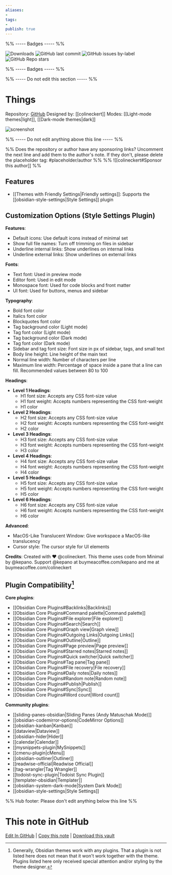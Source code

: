 ```yaml
---
aliases:
- 
tags: 
- 
publish: true
---
```


%% ----- Badges ----- %%

![Downloads](https://img.shields.io/badge/downloads-53182-573E7A?style=for-the-badge&logo=)
![GitHub last commit](https://img.shields.io/github/last-commit/colineckert/obsidian-things?color=573E7A&label=last%20update&logo=github&style=for-the-badge)
![GitHub issues by-label](https://img.shields.io/github/issues/colineckert/obsidian-things/help%20wanted?color=573E7A&logo=github&style=for-the-badge) 
![GitHub Repo stars](https://img.shields.io/github/stars/colineckert/obsidian-things?color=573E7A&logo=github&style=for-the-badge)

%% ----- Badges ----- %%

%% ----- Do not edit this section ----- %%

# Things

Repository: [GitHub](https://github.com/colineckert/obsidian-things)
Designed by: [[colineckert]]
Modes: [[Light-mode themes|light]], [[Dark-mode themes|dark]]



![screenshot](https://github.com/colineckert/obsidian-things/raw/main/assets/main-demo.png)

%% ----- Do not edit anything above this line ----- %% 

%% Does the repository or author have any sponsoring links? Uncomment the next line and add them to the author's note. If they don't, please delete the placeholder tag: #placeholder/author %%
%% ![[colineckert#Sponsor this author]] %%


## Features

- [[Themes with Friendly Settings|Friendly settings]]: Supports the [[obsidian-style-settings|Style Settings]] plugin

## Customization Options (Style Settings Plugin) 

**Features**: 
- Default icons: Use default icons instead of minimal set
- Show full file names: Turn off trimming on files in sidebar
- Underline internal links: Show underlines on internal links
- Underline external links: Show underlines on external links

**Fonts**: 
- Text font: Used in preview mode
- Editor font: Used in edit mode
- Monospace font: Used for code blocks and front matter
- UI font: Used for buttons, menus and sidebar

**Typography**: 
- Bold font color
- Italics font color
- Blockquotes font color
- Tag background color (Light mode)
- Tag font color (Light mode)
- Tag background color (Dark mode)
- Tag font color (Dark mode)
- Sidebar and tag font size: Font size in px of sidebar, tags, and small text
- Body line height: Line height of the main text
- Normal line width: Number of characters per line
- Maximum line width: Percentage of space inside a pane that a line can fill. Recommended values between 80 to 100

**Headings**: 
- **Level 1 Headings**: 
    - H1 font size: Accepts any CSS font-size value
    - H1 font weight: Accepts numbers representing the CSS font-weight
    - H1 color
- **Level 2 Headings**: 
    - H2 font size: Accepts any CSS font-size value
    - H2 font weight: Accepts numbers representing the CSS font-weight
    - H2 color
- **Level 3 Headings**: 
    - H3 font size: Accepts any CSS font-size value
    - H3 font weight: Accepts numbers representing the CSS font-weight
    - H3 color
- **Level 4 Headings**: 
    - H4 font size: Accepts any CSS font-size value
    - H4 font weight: Accepts numbers representing the CSS font-weight
    - H4 color
- **Level 5 Headings**: 
    - H5 font size: Accepts any CSS font-size value
    - H5 font weight: Accepts numbers representing the CSS font-weight
    - H5 color
- **Level 6 Headings**: 
    - H6 font size: Accepts any CSS font-size value
    - H6 font weight: Accepts numbers representing the CSS font-weight
    - H6 color

**Advanced**: 
- MacOS-Like Translucent Window: Give workspace a MacOS-like translucency
- Cursor style: The cursor style for UI elements

**Credits**: Created with ❤︎ @colineckert. This theme uses code from Minimal by @kepano. Support @kepano at buymeacoffee.com/kepano and me at buymeacoffee.com/colineckert

## Plugin Compatibility[^1]

**Core plugins**:
- [[Obsidian Core Plugins#Backlinks|Backlinks]]
- [[Obsidian Core Plugins#Command palette|Command palette]]
- [[Obsidian Core Plugins#File explorer|File explorer]]
- [[Obsidian Core Plugins#Search|Search]]
- [[Obsidian Core Plugins#Graph view|Graph view]]
- [[Obsidian Core Plugins#Outgoing Links|Outgoing Links]]
- [[Obsidian Core Plugins#Outline|Outline]]
- [[Obsidian Core Plugins#Page preview|Page preview]]
- [[Obsidian Core Plugins#Starred notes|Starred notes]]
- [[Obsidian Core Plugins#Quick switcher|Quick switcher]]
- [[Obsidian Core Plugins#Tag pane|Tag pane]]
- [[Obsidian Core Plugins#File recovery|File recovery]]
- [[Obsidian Core Plugins#Daily notes|Daily notes]]
- [[Obsidian Core Plugins#Random note|Random note]]
- [[Obsidian Core Plugins#Publish|Publish]]
- [[Obsidian Core Plugins#Sync|Sync]]
- [[Obsidian Core Plugins#Word count|Word count]]

**Community plugins**:
- [[sliding-panes-obsidian|Sliding Panes (Andy Matuschak Mode)]]
- [[obsidian-codemirror-options|CodeMirror Options]]
- [[obsidian-kanban|Kanban]]
- [[dataview|Dataview]]
- [[obsidian-hider|Hider]]
- [[calendar|Calendar]]
- [[mysnippets-plugin|MySnippets]]
- [[cmenu-plugin|cMenu]]
- [[obsidian-outliner|Outliner]]
- [[readwise-official|Readwise Official]]
- [[tag-wrangler|Tag Wrangler]]
- [[todoist-sync-plugin|Todoist Sync Plugin]]
- [[templater-obsidian|Templater]]
- [[obsidian-system-dark-mode|System Dark Mode]]
- [[obsidian-style-settings|Style Settings]]

[^1]: Generally, Obsidian themes work with any plugins. That a plugin is not listed here does not mean that it won't work together with the theme. Plugins listed here only received special attention and/or styling by the theme designer.

%% Hub footer: Please don't edit anything below this line %%

# This note in GitHub

<span class="git-footer">[Edit In GitHub](https://github.dev/obsidian-community/obsidian-hub/blob/main/02%20-%20Community%20Expansions/02.05%20All%20Community%20Expansions/Themes/Things.md "git-hub-edit-note") | [Copy this note](https://raw.githubusercontent.com/obsidian-community/obsidian-hub/main/02%20-%20Community%20Expansions/02.05%20All%20Community%20Expansions/Themes/Things.md "git-hub-copy-note") | [Download this vault](https://github.com/obsidian-community/obsidian-hub/archive/refs/heads/main.zip "git-hub-download-vault") </span>
